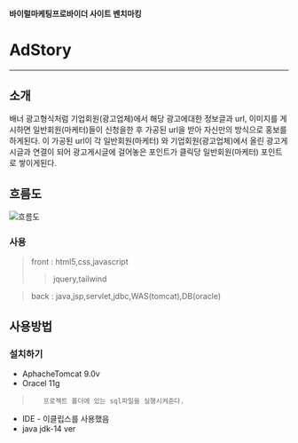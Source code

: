#### 바이럴마케팅프로바이더 사이트 벤치마킹
# AdStory
---------------------------
## 소개
배너 광고형식처럼 기업회원(광고업체)에서 해당 광고에대한 정보글과 url, 이미지를 게시하면 일반회원(마케터)들이 신청을한 후 가공된 url을 받아 자신만의 방식으로 홍보를 하게된다.
이 가공된 url이 각 일반회원(마케터) 와 기업회원(광고업체)에서 올린 광고게시글과 연결이 되어 광고게시글에 걸어놓은 포인트가 클릭당 일반회원(마케터) 포인트로 쌓이게된다.

## 흐름도
![흐름도](https://user-images.githubusercontent.com/39455087/92141977-23944200-ee4e-11ea-98b5-64cde21d92f2.JPG)
### 사용
> front : html5,css,javascript    
> > jquery,tailwind      

> back : java,jsp,servlet,jdbc,WAS(tomcat),DB(oracle)

## 사용방법
### 설치하기
* AphacheTomcat 9.0v 
* Oracel 11g
>        프로젝트 폴더에 있는 sql파일을 실행시켜준다.
* IDE - 이클립스를 사용했음
* java jdk-14 ver

